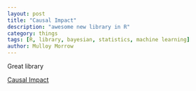 ```yaml
---
layout: post
title: "Causal Impact"
description: "awesome new library in R"
category: things
tags: [R, library, bayesian, statistics, machine learning]
author: Mulloy Morrow
---
```


Great library

[Causal Impact](http://google.github.io/CausalImpact/)

